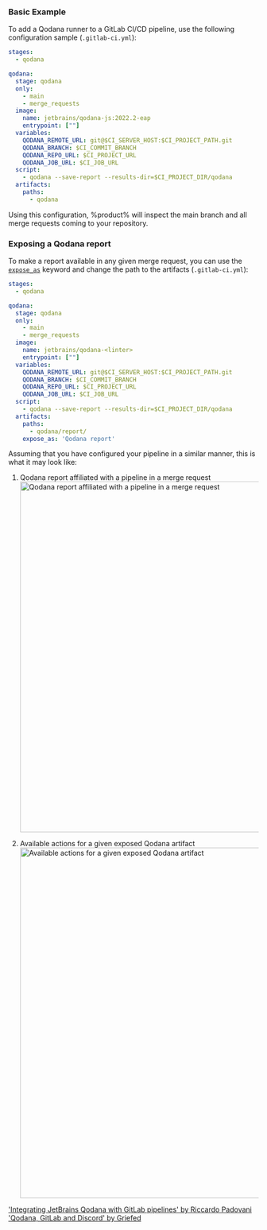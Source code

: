 [//]: # (title: GitLab CI/CD)

### Basic Example

To add a Qodana runner to a GitLab CI/CD pipeline, use the following configuration sample (`.gitlab-ci.yml`):

```yaml
stages:
  - qodana

qodana:
  stage: qodana
  only:
    - main
    - merge_requests
  image:
    name: jetbrains/qodana-js:2022.2-eap
    entrypoint: [""]
  variables:
    QODANA_REMOTE_URL: git@$CI_SERVER_HOST:$CI_PROJECT_PATH.git
    QODANA_BRANCH: $CI_COMMIT_BRANCH
    QODANA_REPO_URL: $CI_PROJECT_URL
    QODANA_JOB_URL: $CI_JOB_URL
  script:
    - qodana --save-report --results-dir=$CI_PROJECT_DIR/qodana
  artifacts:
    paths:
      - qodana
```

Using this configuration, %product% will inspect the main branch and all merge requests coming to your repository.

### Exposing a Qodana report

To make a report available in any given merge request, you can use the [`expose_as`](https://docs.gitlab.com/ee/ci/yaml/#artifactsexpose_as) keyword
and change the path to the artifacts (`.gitlab-ci.yml`):

```yaml
stages:
  - qodana

qodana:
  stage: qodana
  only:
    - main
    - merge_requests
  image:
    name: jetbrains/qodana-<linter>
    entrypoint: [""]
  variables:
    QODANA_REMOTE_URL: git@$CI_SERVER_HOST:$CI_PROJECT_PATH.git
    QODANA_BRANCH: $CI_COMMIT_BRANCH
    QODANA_REPO_URL: $CI_PROJECT_URL
    QODANA_JOB_URL: $CI_JOB_URL
  script:
    - qodana --save-report --results-dir=$CI_PROJECT_DIR/qodana
  artifacts:
    paths:
      - qodana/report/
    expose_as: 'Qodana report'
```

Assuming that you have configured your pipeline in a similar manner, this is what it may look like:

1. Qodana report affiliated with a pipeline in a merge request
   <img src="gitlab-exposed-artifacts.png" alt="Qodana report affiliated with a pipeline in a merge request" width="706" border-effect="line"/>

2. Available actions for a given exposed Qodana artifact
   <img src="gitlab-exposed-artifacts-expanded.png" alt="Available actions for a given exposed Qodana artifact" width="706" border-effect="line"/>


<p><include src="lib_qd.xml" include-id="docker-options-tip"/></p>

<seealso>
    <category ref="external">
        <a href="https://rpadovani.com/gitlab-jetbrains-qodana">'Integrating JetBrains Qodana with GitLab
            pipelines' by Riccardo Padovani
        </a>
        <a href="https://blog.griefed.de/2022/04/30/qodana-and-gitlab/">'Qodana, GitLab and Discord'
            by Griefed
        </a>
    </category>
</seealso>